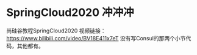 # SpringCloud2020 冲冲冲
尚硅谷教程SpringCloud2020
视频链接：https://www.bilibili.com/video/BV18E411x7eT
没有写Consul的那两个小节代码，其他都有。

